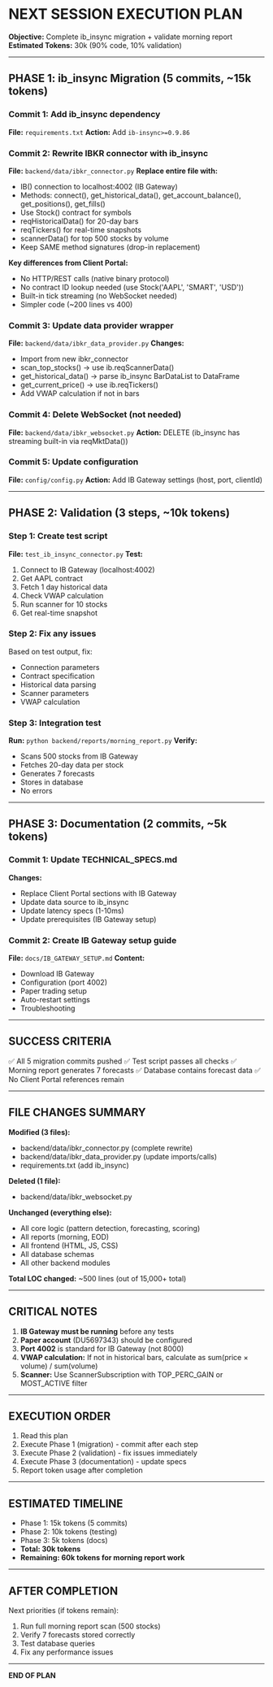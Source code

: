 # NEXT SESSION EXECUTION PLAN
**Objective:** Complete ib_insync migration + validate morning report
**Estimated Tokens:** 30k (90% code, 10% validation)

---

## PHASE 1: ib_insync Migration (5 commits, ~15k tokens)

### Commit 1: Add ib_insync dependency
**File:** `requirements.txt`
**Action:** Add `ib-insync>=0.9.86`

### Commit 2: Rewrite IBKR connector with ib_insync
**File:** `backend/data/ibkr_connector.py`
**Replace entire file with:**
- IB() connection to localhost:4002 (IB Gateway)
- Methods: connect(), get_historical_data(), get_account_balance(), get_positions(), get_fills()
- Use Stock() contract for symbols
- reqHistoricalData() for 20-day bars
- reqTickers() for real-time snapshots
- scannerData() for top 500 stocks by volume
- Keep SAME method signatures (drop-in replacement)

**Key differences from Client Portal:**
- No HTTP/REST calls (native binary protocol)
- No contract ID lookup needed (use Stock('AAPL', 'SMART', 'USD'))
- Built-in tick streaming (no WebSocket needed)
- Simpler code (~200 lines vs 400)

### Commit 3: Update data provider wrapper
**File:** `backend/data/ibkr_data_provider.py`
**Changes:**
- Import from new ibkr_connector
- scan_top_stocks() → use ib.reqScannerData()
- get_historical_data() → parse ib_insync BarDataList to DataFrame
- get_current_price() → use ib.reqTickers()
- Add VWAP calculation if not in bars

### Commit 4: Delete WebSocket (not needed)
**File:** `backend/data/ibkr_websocket.py`
**Action:** DELETE (ib_insync has streaming built-in via reqMktData())

### Commit 5: Update configuration
**File:** `config/config.py`
**Action:** Add IB Gateway settings (host, port, clientId)

---

## PHASE 2: Validation (3 steps, ~10k tokens)

### Step 1: Create test script
**File:** `test_ib_insync_connector.py`
**Test:**
1. Connect to IB Gateway (localhost:4002)
2. Get AAPL contract
3. Fetch 1 day historical data
4. Check VWAP calculation
5. Run scanner for 10 stocks
6. Get real-time snapshot

### Step 2: Fix any issues
Based on test output, fix:
- Connection parameters
- Contract specification
- Historical data parsing
- Scanner parameters
- VWAP calculation

### Step 3: Integration test
**Run:** `python backend/reports/morning_report.py`
**Verify:**
- Scans 500 stocks from IB Gateway
- Fetches 20-day data per stock
- Generates 7 forecasts
- Stores in database
- No errors

---

## PHASE 3: Documentation (2 commits, ~5k tokens)

### Commit 1: Update TECHNICAL_SPECS.md
**Changes:**
- Replace Client Portal sections with IB Gateway
- Update data source to ib_insync
- Update latency specs (1-10ms)
- Update prerequisites (IB Gateway setup)

### Commit 2: Create IB Gateway setup guide
**File:** `docs/IB_GATEWAY_SETUP.md`
**Content:**
- Download IB Gateway
- Configuration (port 4002)
- Paper trading setup
- Auto-restart settings
- Troubleshooting

---

## SUCCESS CRITERIA

✅ All 5 migration commits pushed
✅ Test script passes all checks
✅ Morning report generates 7 forecasts
✅ Database contains forecast data
✅ No Client Portal references remain

---

## FILE CHANGES SUMMARY

**Modified (3 files):**
- backend/data/ibkr_connector.py (complete rewrite)
- backend/data/ibkr_data_provider.py (update imports/calls)
- requirements.txt (add ib_insync)

**Deleted (1 file):**
- backend/data/ibkr_websocket.py

**Unchanged (everything else):**
- All core logic (pattern detection, forecasting, scoring)
- All reports (morning, EOD)
- All frontend (HTML, JS, CSS)
- All database schemas
- All other backend modules

**Total LOC changed:** ~500 lines (out of 15,000+ total)

---

## CRITICAL NOTES

1. **IB Gateway must be running** before any tests
2. **Paper account** (DU5697343) should be configured
3. **Port 4002** is standard for IB Gateway (not 8000)
4. **VWAP calculation:** If not in historical bars, calculate as sum(price × volume) / sum(volume)
5. **Scanner:** Use ScannerSubscription with TOP_PERC_GAIN or MOST_ACTIVE filter

---

## EXECUTION ORDER

1. Read this plan
2. Execute Phase 1 (migration) - commit after each step
3. Execute Phase 2 (validation) - fix issues immediately
4. Execute Phase 3 (documentation) - update specs
5. Report token usage after completion

---

## ESTIMATED TIMELINE

- Phase 1: 15k tokens (5 commits)
- Phase 2: 10k tokens (testing)
- Phase 3: 5k tokens (docs)
- **Total: 30k tokens**
- **Remaining: 60k tokens for morning report work**

---

## AFTER COMPLETION

Next priorities (if tokens remain):
1. Run full morning report scan (500 stocks)
2. Verify 7 forecasts stored correctly
3. Test database queries
4. Fix any performance issues

---

**END OF PLAN**
